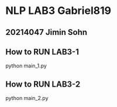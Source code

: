 
# NLP LAB3 Gabriel819
## 20214047 Jimin Sohn
## How to RUN LAB3-1

python main_1.py

## How to RUN LAB3-2
python main_2.py
